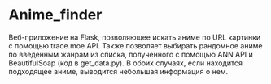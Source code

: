 # Anime_finder
Веб-приложение на Flask, позволяющее искать аниме по URL картинки с помощью trace.moe API.
Также позволяет выбирать рандомное аниме по введенным жанрам из списка, полученного с помощью ANN API и BeautifulSoap (код в get_data.py).
В обоих случаях, если находится подходящее аниме, выводится небольшая информация о нем.
